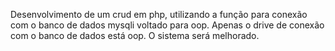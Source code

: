 Desenvolvimento de um crud em php, utilizando a função para conexão com o banco de dados mysqli voltado para oop.
Apenas o drive de conexão com o banco de dados está oop.
O sistema será melhorado.